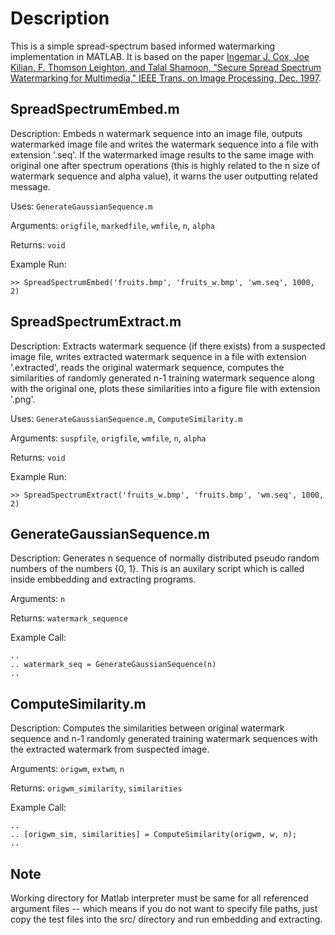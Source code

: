 Description
===========

This is a simple spread-spectrum based informed watermarking implementation in MATLAB. It is based 
on the paper [Ingemar J. Cox, Joe Kilian, F. Thomson Leighton, and Talal Shamoon, "Secure Spread 
Spectrum Watermarking for Multimedia," IEEE Trans. on Image Processing, Dec. 1997](
http://ieeexplore.ieee.org/xpls/abs_all.jsp?arnumber=650120).

SpreadSpectrumEmbed.m
---------------------

Description: Embeds n watermark sequence into an image file, outputs watermarked image file and 
writes the watermark sequence into a file with extension '.seq'. If the watermarked image results 
to the same image with original one after spectrum operations (this is highly related to the n 
size of watermark sequence and alpha value), it warns the user outputting related message.

Uses: `GenerateGaussianSequence.m`

Arguments: `origfile`, `markedfile`, `wmfile`, `n`, `alpha`

Returns: `void`

Example Run:

    >> SpreadSpectrumEmbed('fruits.bmp', 'fruits_w.bmp', 'wm.seq', 1000, 2)

SpreadSpectrumExtract.m
-----------------------

Description: Extracts watermark sequence (if there exists) from a suspected image file, writes 
extracted watermark sequence in a file with extension '.extracted', reads the original watermark 
sequence, computes the similarities of randomly generated n-1 training watermark sequence along 
with the original one, plots these similarities into a figure file with extension '.png'.

Uses: `GenerateGaussianSequence.m`, `ComputeSimilarity.m`

Arguments: `suspfile`, `origfile`, `wmfile`, `n`, `alpha`

Returns: `void`

Example Run:

    >> SpreadSpectrumExtract('fruits_w.bmp', 'fruits.bmp', 'wm.seq', 1000, 2)

GenerateGaussianSequence.m
--------------------------

Description: Generates n sequence of normally distributed pseudo random numbers of the numbers 
{0, 1}. This is an auxilary script which is called inside embbedding and extracting programs.

Arguments: `n`

Returns: `watermark_sequence`

Example Call:

    ..
    .. watermark_seq = GenerateGaussianSequence(n)
    ..


ComputeSimilarity.m
-------------------

Description: Computes the similarities between original watermark sequence and n-1 randomly 
generated training watermark sequences with the extracted watermark from suspected image. 

Arguments: `origwm`, `extwm`, `n`

Returns: `origwm_similarity`, `similarities`

Example Call:

    ..
    .. [origwm_sim, similarities] = ComputeSimilarity(origwm, w, n);
    ..

Note
----
Working directory for Matlab interpreter must be same for all referenced argument files -- which 
means if you do not want to specify file paths, just copy the test files into the src/ directory 
and run embedding and extracting.
